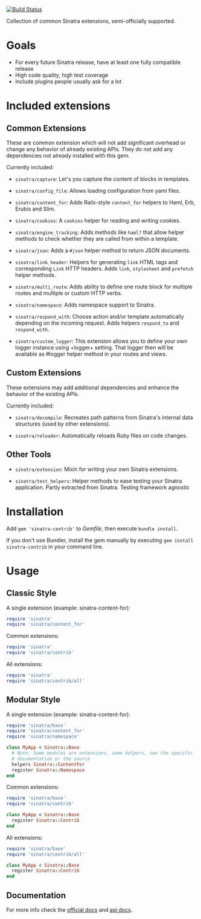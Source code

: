 [![Build Status](https://secure.travis-ci.org/sinatra/sinatra-contrib.png)](http://travis-ci.org/sinatra/sinatra-contrib)

Collection of common Sinatra extensions, semi-officially supported.

# Goals

* For every future Sinatra release, have at least one fully compatible release
* High code quality, high test coverage
* Include plugins people usually ask for a lot

# Included extensions

## Common Extensions

These are common extension which will not add significant overhead or change any
behavior of already existing APIs. They do not add any dependencies not already
installed with this gem.

Currently included:

* `sinatra/capture`: Let's you capture the content of blocks in templates.

* `sinatra/config_file`: Allows loading configuration from yaml files.

* `sinatra/content_for`: Adds Rails-style `content_for` helpers to Haml, Erb,
  Erubis and Slim.

* `sinatra/cookies`: A `cookies` helper for reading and writing cookies.

* `sinatra/engine_tracking`: Adds methods like `haml?` that allow helper
  methods to check whether they are called from within a template.

* `sinatra/json`: Adds a `#json` helper method to return JSON documents.

* `sinatra/link_header`: Helpers for generating `link` HTML tags and
  corresponding `Link` HTTP headers. Adds `link`, `stylesheet` and `prefetch`
  helper methods.

* `sinatra/multi_route`: Adds ability to define one route block for multiple
  routes and multiple or custom HTTP verbs.

* `sinatra/namespace`: Adds namespace support to Sinatra.

* `sinatra/respond_with`: Choose action and/or template automatically
  depending on the incoming request. Adds helpers `respond_to` and
  `respond_with`.

* `sinatra/custom_logger`: This extension allows you to define your own
  logger instance using +logger+ setting. That logger then will
  be available as #logger helper method in your routes and views.

## Custom Extensions

These extensions may add additional dependencies and enhance the behavior of the
existing APIs.

Currently included:

* `sinatra/decompile`: Recreates path patterns from Sinatra's internal data
  structures (used by other extensions).

* `sinatra/reloader`: Automatically reloads Ruby files on code changes.

## Other Tools

* `sinatra/extension`: Mixin for writing your own Sinatra extensions.

* `sinatra/test_helpers`: Helper methods to ease testing your Sinatra
  application. Partly extracted from Sinatra. Testing framework agnostic

# Installation
Add `gem 'sinatra-contrib'` to *Gemfile*, then execute `bundle install`.  

If you don't use Bundler, install the gem manually by executing `gem install sinatra-contrib` in your command line.


# Usage

## Classic Style

A single extension (example: sinatra-content-for):

``` ruby
require 'sinatra'
require 'sinatra/content_for'
```

Common extensions:

``` ruby
require 'sinatra'
require 'sinatra/contrib'
```

All extensions:

``` ruby
require 'sinatra'
require 'sinatra/contrib/all'
```

## Modular Style

A single extension (example: sinatra-content-for):

``` ruby
require 'sinatra/base'
require 'sinatra/content_for'
require 'sinatra/namespace'

class MyApp < Sinatra::Base
  # Note: Some modules are extensions, some helpers, see the specific
  # documentation or the source
  helpers Sinatra::ContentFor
  register Sinatra::Namespace
end
```

Common extensions:

``` ruby
require 'sinatra/base'
require 'sinatra/contrib'

class MyApp < Sinatra::Base
  register Sinatra::Contrib
end
```

All extensions:

``` ruby
require 'sinatra/base'
require 'sinatra/contrib/all'

class MyApp < Sinatra::Base
  register Sinatra::Contrib
end
```

## Documentation

For more info check the [official docs](http://www.sinatrarb.com/contrib/) and
[api docs](http://rubydoc.info/gems/sinatra-contrib/1.4.0/frames).
